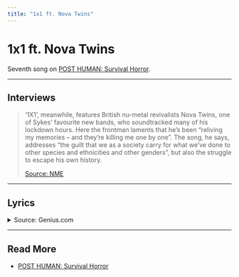 ```yaml
---
title: "1x1 ft. Nova Twins"
---
```

# 1x1 ft. Nova Twins

Seventh song on [POST HUMAN: Survival Horror](ph-survival-horror).

***

## Interviews

> ‘1X1’, meanwhile, features British nu-metal revivalists Nova Twins, one of Sykes’ 
favourite new bands, who soundtracked many of his lockdown hours. Here the frontman 
laments that he’s been “reliving my memories – and they’re killing me one by one”. 
The song, he says, addresses “the guilt that we as a society carry for what we’ve done 
to other species and ethnicities and other genders”, but also the struggle to escape 
his own history.
> 
> [Source: NME](https://www.nme.com/big-reads/bring-me-the-horizon-cover-interview-2020-post-human-survival-horror-2804768)

***

## Lyrics

<details class="lyrics">
<summary>Source: Genius.com</summary>

> [Intro: Oli Sykes]
> Put me outta my misery
>
> [Verse 1: Oli Sykes]
> Disconnected from the world again
> And no, the sun don't shine in the place I've been
> So why you keep acting like I don't exist?
> Yeah, feel like I'm ready to die, but I can't commit
>
> [Pre-Chorus: Oli Sykes]
> So I ask myself, when will I learn?
> I'd set myself on fire to feel the burn
> I'm scared that I'm never gonna be repaired
>
> [Chorus: Oli Sykes]
> Put me outta my misery, my mind
> Feels like an archenemy, can't look me in the eyes
> I don't know what hurts the most, holding on or letting go
> Reliving my memories and they're killing me one by one
>
> [Verse 2: Amy Love]
> Sabotaged myself again
> Got a brain like a hurricane
> Me and that bitch, no, we can't be friends
> And I don't even care, no
> Got me sinking to a dark place (Outta love)
> Evil twin under the staircase (Oh my God)
> Think I'm looking at a long night
> I'm alone, I'm alone, I'm alone, I'm alone
>
> [Pre-Chorus: Amy Love, Oli Sykes, Amy Love & Oli Sykes]
> Terrified (Terrified), I'm numb (But I'm numb)
> Annihilation never looked so good, shut up
> Hush your mouth, you talk too much
>
> [Chorus: Oli Sykes]
> Put me outta my misery, my mind
> Feels like an archenemy, can't look me in the eyes
> I don't know what hurts the most, holding on or letting go
> Reliving my memories and they're killing me one by one
>
> [Bridge: Oli Sykes]
> And I'm staring into the void again
> No one knows what a mess I'm in
> The voices in my head say I'm just being paranoid
> But it's bad for my health, how much I hate myself
> I suffocate, the weight, it pulls me underneath
>
> [Chorus: Oli Sykes]
> Put me outta my misery, my mind
> Feels like an archenemy, can't look me in the eyes
> I don't know what hurts the most, holding on or letting go
> Reliving my memories and they're killing me one by one
>
> [Outro: Oli Sykes]
> Yeah, it's killing me one by one
> And they're killing me one by one

</details>

***

## Read More

- [POST HUMAN: Survival Horror](ph-survival-horror)